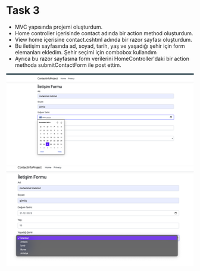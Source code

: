 # Task 3 
- MVC yapısında projemi oluşturdum. 
- Home controller içerisinde contact adında bir action method oluşturdum. 
- View home içerisine contact.cshtml adında bir razor sayfası oluşturdum. 
- Bu iletişim sayfasında ad, soyad, tarih, yaş ve yaşadığı şehir için form elemanları ekledim. Şehir seçimi için combobox kullandım
- Ayrıca bu razor sayfasına form verilerini HomeController'daki bir action methoda submitContactForm ile post ettim.

![image1](CleanShot1.png)
![image2](CleanShot2.png)
